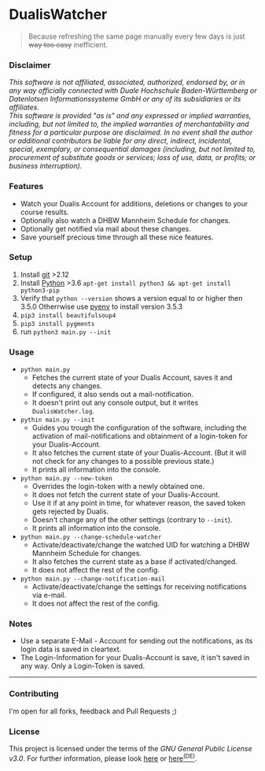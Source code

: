 # DualisWatcher

> Because refreshing the same page manually every few days is just ~~way too easy~~ inefficient.


### Disclaimer
*This software is not affiliated, associated, authorized, endorsed by, or in any way officially connected with Duale Hochschule Baden-Württemberg or Datenlotsen Informationssysteme GmbH or any of its subsidiaries or its affiliates.*    
*This software is provided "as is" and any expressed or implied warranties, including, but not limited to, the implied warranties of merchantability and fitness for a particular purpose are disclaimed. In no event shall the author or additional contributors be liable for any direct, indirect, incidental, special, exemplary, or consequential damages (including, but not limited to, procurement of substitute goods or services; loss of use, data, or profits; or business interruption).*


### Features
- Watch your Dualis Account for additions, deletions or changes to your course results.
- Optionally also watch a DHBW Mannheim Schedule for changes.
- Optionally get notified via mail about these changes.
- Save yourself precious time through all these nice features.


### Setup
1. Install [git](https://git-scm.com/) >2.12
2. Install [Python](https://www.python.org/) >3.6 `apt-get install python3 && apt-get install python3-pip`
3. Verify that `python --version` shows a version equal to or higher then 3.5.0 Otherrwise use [pyenv](https://github.com/pyenv/pyenv#installation) to install version 3.5.3
3. `pip3 install beautifulsoup4`
4. `pip3 install pygments`
5. run `python3 main.py --init`


### Usage
- `python main.py`
    - Fetches the current state of your Dualis Account, saves it and detects any changes.
    - If configured, it also sends out a mail-notification.
    - It doesn't print out any console output, but it writes `DualisWatcher.log`.
- `pythin main.py --init`
    - Guides you trough the configuration of the software, including the activation of mail-notifications and obtainment of a login-token for your Dualis-Account.
    - It also fetches the current state of your Dualis-Account. (But it will not check for any changes to a possible previous state.)
    - It prints all information into the console.
- `python main.py --new-token`
    - Overrides the login-token with a newly obtained one.
    - It does not fetch the current state of your Dualis-Account.
    - Use it if at any point in time, for whatever reason, the saved token gets rejected by Dualis.
    - Doesn't change any of the other settings (contrary to `--init`).
    - It prints all information into the console.
- `python main.py --change-schedule-watcher`
    - Activate/deactivate/change the watched UID for watching a DHBW Mannheim Schedule for changes.
    - It also fetches the current state as a base if activated/changed.
    - It does not affect the rest of the config.
- `python main.py --change-notification-mail`
    - Activate/deactivate/change the settings for receiving notifications via e-mail.
    - It does not affect the rest of the config.


### Notes
- Use a separate E-Mail - Account for sending out the notifications, as its login data is saved in cleartext.
- The Login-Information for your Dualis-Account is save, it isn't saved in any way. Only a Login-Token is saved.


---


### Contributing
I'm open for all forks, feedback and Pull Requests ;)


### License
This project is licensed under the terms of the *GNU General Public License v3.0*. For further information, please look [here](http://choosealicense.com/licenses/gpl-3.0/) or [here<sup>(DE)</sup>](http://www.gnu.org/licenses/gpl-3.0.de.html).
